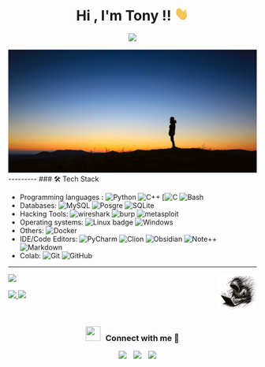  <h1 align="center">Hi , I'm Tony !!  <img src="https://raw.githubusercontent.com/Tony-Sec/Tony-Sec/refs/heads/main/img/Hi.gif" width="29px"></h1>
 <p align="center">
  <a href="https://github.com/DenverCoder1/readme-typing-svg"><img src="https://readme-typing-svg.herokuapp.com?font=Time+New+Roman&color=%23C8BE25&size=25&center=true&vCenter=true&width=600&height=100&lines=SysAdmin;Computer+Science+Student;Competitive+Programmer;Always+learning+new+things"></a>
</p> 
<a ><img src="https://raw.githubusercontent.com/Tony-Sec/Tony-Sec/refs/heads/main/img/man-horizon-night.jpg"  borderRadius='1rem' boxShadow = '0 5px 18px rgba(0,0,0,0.3)'></a>
<!--
<h2>  <img src = "https://raw.githubusercontent.com/Tony-Sec/Tony-Sec/refs/heads/main/img/about_me.gif" width = 65px> About me: </h2>
![Arch](https://img.shields.io/badge/Arch_Linux-1793D1?style=for-the-badge&logo=arch-linux&logoColor=white)
-->
---------
###  🛠 Tech Stack

- Programming languages :
	![Python](https://img.shields.io/badge/Python-FFD43B?style=for-the-badge&logo=python&logoColor=306998) 	![C++](https://img.shields.io/badge/C%2B%2B-blue?style=for-the-badge&logo=C%2B%2B&logoColor=white)  [![C](https://img.shields.io/badge/C-00599C?style=for-the-badge&logo=c&logoColor=white)  ![Bash](https://img.shields.io/badge/Bash-4EAA25?style=for-the-badge&logo=gnubash&logoColor=fff)
- Databases:
	![MySQL](https://img.shields.io/badge/MySQL-005C84?style=for-the-badge&logo=mysql&logoColor=white)  ![Posgre](https://img.shields.io/badge/PostgreSQL-316192?style=for-the-badge&logo=postgresql&logoColor=white)  ![SQLite](https://img.shields.io/badge/SQLite-07405E?style=for-the-badge&logo=sqlite&logoColor=white)
- Hacking Tools:
	![wireshark](https://img.shields.io/badge/Wireshark-1679A7?style=for-the-badge&logo=Wireshark&logoColor=white)  ![burp](https://img.shields.io/badge/burpsuite-FF6633?style=for-the-badge&logo=burpsuite&logoColor=white)  ![metasploit](https://img.shields.io/badge/metasploit-2596CD?style=for-the-badge&logo=metasploit&logoColor=white)
- Operating systems:
	![Linux badge](https://img.shields.io/badge/Linux-FCC624?style=for-the-badge&logo=linux&logoColor=black)  ![Windows](https://custom-icon-badges.demolab.com/badge/Windows-0078D6?style=for-the-badge&logo=windows11&logoColor=white)
- Others:
	![Docker](https://img.shields.io/badge/Docker-2CA5E0?style=for-the-badge&logo=docker&logoColor=white) 
- IDE/Code Editors:
  ![PyCharm](https://img.shields.io/badge/PyCharm-000000.svg?&style=for-the-badge&logo=PyCharm&logoColor=white)  ![Clion](https://img.shields.io/badge/CLion-000000?style=for-the-badge&logo=clion&logoColor=white)  ![Obsidian](https://img.shields.io/badge/Obsidian-%23483699.svg?style=for-the-badge&logo=obsidian&logoColor=white)  ![Note++](https://img.shields.io/badge/Notepad++-90E59A.svg?style=for-the-badge&logo=notepad%2B%2B&logoColor=black)  ![Markdown](https://img.shields.io/badge/Markdown-000000?style=for-the-badge&logo=markdown&logoColor=white)
- Colab:
  ![Git](https://img.shields.io/badge/Git-F05032?style=for-the-badge&logo=git&logoColor=white)  ![GitHub](https://img.shields.io/badge/GitHub-100000?style=for-the-badge&logo=github&logoColor=white)


------
<img src="https://raw.githubusercontent.com/Tony-Sec/Tony-Sec/refs/heads/main/img/logo_capucha_sin_fondo.png" width=15% align=right />
<p>
<a align="center" href="https://github.com/Tony-Sec">
 <img  src="https://github-readme-stats.vercel.app/api/top-langs?username=Tony-Sec&show_icons=true&theme=dark&locale=en&layout=compact"  /> </a>
</p>

<p align="left">
  <a href="https://github.com/Tony-Sec">
  <img width="49.5%" src="https://github-readme-stats.vercel.app/api?username=Tony-Sec&show_icons=true&theme=gruvbox&hide_border=true" />
    <img width="49.5%" src="https://github-readme-streak-stats.herokuapp.com/?user=Tony-Sec&theme=gruvbox&hide_border=true" />
  </a>
</p>
<br>
<h3 align="center" > <img src="https://media.giphy.com/media/iY8CRBdQXODJSCERIr/giphy.gif" width="30" height="30" style="margin-right: 10px;">Connect with me 🤝 </h3>

<p align="center">
	<div align="center"  class="icons-social" style="margin-left: 10px;">
	<a style="margin-left: 10px;"  target="_blank" href="https://www.linkedin.com/in/antonio-castillo-mengibar/">
	<img src="https://img.icons8.com/doodle/40/000000/linkedin--v2.png"></a>
	<a style="margin-left: 10px;"  target="_blank" href="mailto:am.castillo.men@gmail.com/">
	<img src="https://img.shields.io/badge/Gmail-D14836?style=for-the-badge&logo=gmail&logoColor=white"></a>
	<a style="margin-left: 10px;" target="_blank" href="https://github.com/Tony-Sec">
	<img src="https://img.icons8.com/doodle/40/000000/github--v1.png"></a>
	<!--
	<a href="https://dataonatangent.medium.com/"><img src="https://img.shields.io/badge/Medium-12100E?style=for-the-badge&logo=medium&logoColor=white" alt="Medium" /></a>&nbsp;
	
	<a href="https://www.hackerrank.com/profile/kartik_kapgate" target="_blank"><img width="100px" src="https://user-images.githubusercontent.com/1194257/65596422-1cef2080-df97-11e9-9abb-a225204d1805.png" alt="HackerRank" /></a>
		
	<a style="margin-left: 10px;" target="_blank" href="https://stackoverflow.com/users/12053852/saurabh-chavan?tab=profile">
	<img src="https://img.icons8.com/external-tal-revivo-color-tal-revivo/40/000000/external-stack-overflow-is-a-question-and-answer-site-for-professional-logo-color-tal-revivo.png"></a>
		
    <a style="margin-left: 10px;" target="_blank" href="https://instagram.com/100rabhch">
	<img src="https://img.icons8.com/doodle/40/000000/instagram-new--v2.png"></a>
			
	<a style="margin-left: 10px;" target="_blank" href="https://twitter.com/100rabhcsmc">
	<img src="https://img.icons8.com/doodle/1x/twitter-squared--v2.png" ></a>
	
	<a style="margin-left: 10px;" target="_blank" href="https://www.youtube.com/channel/UC-ZdNkKNHC6KguDqNFKO2Nw?view_as=subscriber">
	<img src="https://img.icons8.com/doodle/1x/youtube--v2.png" ></a>
	-->
	</div>
</p>

<p align="left"> <img src="https://komarev.com/ghpvc/?username=Tony-Sec&label=Profile%20views&color=blue&style=for-the-badge" alt="Tony-Sec" /> </p>





<!--
## 🛠️ My Skills
### <picture> <img src = "https://github.com/7oSkaaa/7oSkaaa/blob/main/Images/Programming_Languages.gif?raw=true" width = 50px>  </picture>Programming languages:

<p align="center"> 
  &emsp; 
  <a href="https://www.cprogramming.com/" target="_blank"> 
    <img alt="C" src="https://img.shields.io/badge/C%20-%232370ED.svg?style=plastic&logo=c&logoColor=white">
  </a> 
  &emsp;
  <a href="https://www.w3schools.com/cpp/" target="_blank"> 
    <img alt="C++" src="https://img.shields.io/badge/C++%20-%2300599C.svg?style=plastic&logo=c%2B%2B&logoColor=white">
  </a> 
  &emsp;
  <a href="https://www.python.org" target="_blank">
    <img alt="Python" src="https://img.shields.io/badge/Python%20-%2314354C.svg?style=plastic&logo=python&logoColor=white">
  </a>
  
  <a href="https://developer.mozilla.org/en-US/docs/Web/JavaScript" target="_blank"> 
     <img alt="JavaScript" src="https://img.shields.io/badge/JavaScript%20-%23F7DF1E.svg?style=plastic&logo=javascript&logoColor=black">
   </a>
  &emsp;
  <a href="https://www.java.com" target="_blank"> 
    <img alt="Java" src="https://img.shields.io/badge/Java-%23007396.svg?style=plastic&logo=java&logoColor=white">
  </a>
  &emsp;
</p>
### <picture> <img src = "https://github.com/7oSkaaa/7oSkaaa/blob/main/Images/Front_End.gif?raw=true" width = 50px>  </picture> Frontend Development
<p align="center"> 
  &emsp; 
  <a href="https://www.w3.org/html/" target="_blank"> 
   <img alt="HTML" src="https://img.shields.io/badge/HTML5%20-%23E34F26.svg?style=plastic&logo=html5&logoColor=white">
  </a>   
  &emsp;
  <a href="https://www.w3schools.com/css/" target="_blank">
    <img alt="CSS" src="https://img.shields.io/badge/CSS%20-%231572B6.svg?style=plastic&logo=css3&logoColor=white">
  </a> 
  &emsp;
  <a href="https://www.python.org" target="_blank">
    <img alt="Python" src="https://img.shields.io/badge/react-%2361DAFB.svg?style=plastic&logo=React&logoColor=black">
  </a>
  &emsp;
  <a href="https://developer.mozilla.org/en-US/docs/Web/JavaScript" target="_blank"> 
     <img alt="JavaScript" src="https://img.shields.io/badge/JavaScript%20-%23F7DF1E.svg?style=plastic&logo=javascript&logoColor=black">
   </a>
</p>
### <picture> <img src = "https://github.com/7oSkaaa/7oSkaaa/blob/main/Images/Software_Tools.gif?raw=true" width = 50px>  </picture> Software & Tools
 
<p align="center">
  &emsp;
    <a href="#"><img alt="Git" src="https://img.shields.io/badge/Git%20-%23F05033.svg?style=plastic&logo=git&logoColor=white"></a>
  &emsp;
    <a href="#"><img alt="GitHub" src="https://img.shields.io/badge/github-%23181717.svg?style=plastic&logo=github&logoColor=white"></a>
  &emsp;
    <a href="#"><img alt="Google Sheets" src="https://img.shields.io/badge/Google%20Sheets%20-%2334A853.svg?style=plastic&logo=google%20sheets&logoColor=white"></a>
  &emsp;
    <a href="#"><img alt="Mark Down" src="https://img.shields.io/badge/Markdown-000000?style=plastic&logo=markdown&logoColor=white"></a>
  &emsp;
    <a href="#"><img alt="Stack Overflow" src="https://img.shields.io/badge/-Stack%20Overflow-FE7A16?style=plastic&logo=stack-overflow&logoColor=white"></a>
  &emsp;
    <a href="#"><img alt="Geekf For Geeks" src="https://img.shields.io/badge/geeksforgeeks-%230F9D58.svg?style=plastic&logo=geeksforgeeks&logoColor=white"></a>
  &emsp;
    <a href="#"><img alt="JSON" img src="https://img.shields.io/badge/json-%23000000.svg?style=plastic&logo=json&logoColor=white"></a>
  &emsp;
    <a href="#"><img alt="OpenGL" src="https://img.shields.io/badge/opengl-%235586A4.svg?style=plastic&logo=opengl&logoColor=white"></a>
  &emsp;
    <a href="#"><img alt="Selenium" src="https://img.shields.io/badge/selenium-%2343B02A.svg?&style=plastic&logo=selenium&logoColor=white"></a>
    &emsp;
    <a href="#"><img src="https://img.shields.io/badge/latex-%23008080.svg?&style=plastic&logo=latex&logoColor=white" /></a>
    &emsp;
    <a href="#"><img src="https://img.shields.io/badge/django-%23092E20.svg?&style=plastic&logo=django&logoColor=white" /></a>
    &emsp;
    <a href="#"><img src="https://img.shields.io/badge/mysql-%234479A1.svg?&style=plastic&logo=mysql&logoColor=white"/></a>
</p>

 ### <picture> <img src = "https://github.com/7oSkaaa/7oSkaaa/blob/main/Images/IDEs.gif?raw=true" width = 50px>  </picture> IDEs
 
<p align="center">
  &emsp;
    <a href="#"><img alt="Visual Studio Code" src="https://img.shields.io/badge/Visual%20Studio%20Code-0078d7.svg?style=plastic&logo=visual-studio-code&logoColor=white"></a>
  &emsp;
    <a href="#"><img alt="JetBrain" src="https://img.shields.io/badge/jetbrains-%23000000.svg?style=plastic&logo=jetbrains&logoColor=white" /></a>
  &emsp;
    <a href="#"><img alt="Atom" src="https://img.shields.io/badge/atom-%2366595C.svg?&style=plastic&logo=atom&logoColor=white" /></a>
  &emsp;
    <a href="#"><img alt="Eclipse" src="https://img.shields.io/badge/eclipse%20ide-%232C2255.svg?&style=plastic&logo=eclipse%20ide&logoColor=white" /></a>
</p>

 ### <picture> <img src = "https://github.com/7oSkaaa/7oSkaaa/blob/main/Images/CP_PS.gif?raw=true" width = 50px>  </picture> Competitive Programming & Problem Solving
 
<p align="center">
  &emsp;
    <a href="#"><img alt = "Codeforces" src="https://img.shields.io/badge/codeforces%20-%231F8ACB.svg?style=plastic&logo=codeforces&logoColor=white" /></a>	
  &emsp;
    <a href="#"><img alt = "Leetcode" src="https://img.shields.io/badge/leetcode%20-%23FFA116.svg?style=plastic&logo=leetcode&logoColor=black" /></a>
  &emsp;
    <a href="#"><img alt = "Huckerrank" src="https://img.shields.io/badge/hackerrank-%232EC866.svg?style=plastic&logo=hackerrank&logoColor=white" /></a>
  &emsp;
    <a href="#"><img alt = "CodeChef" src="https://img.shields.io/badge/codechef-%235B4638.svg?style=plastic&logo=codechef&logoColor=white" /></a>
  &emsp;
    <a href="#"><img alt = "Google" src="https://img.shields.io/badge/google-%234285F4.svg?style=plastic&logo=google&logoColor=white" /></a>
  &emsp;
    <a href="#"><img alt = "Codin Game" src="https://img.shields.io/badge/codingame-%23F2BB13.svg?&style=plastic&logo=codingame&logoColor=black" /></a>
</p>

 ### <picture> <img src = "https://github.com/7oSkaaa/7oSkaaa/blob/main/Images/OS.gif?raw=true" width = 50px>  </picture> Operating Systems
 
<p align="center">
  &emsp;
    <a href="#"><img src="https://img.shields.io/badge/Linux-FCC624?style=plastic&logo=linux&logoColor=black"></a>
  &emsp;
    <a href="#"><img src="https://img.shields.io/badge/Ubuntu-E95420?style=plastic&logo=ubuntu&logoColor=white"></a>
  &emsp;
    <a href="#"><img src="https://img.shields.io/badge/Windows-0078D6?style=plastic&logo=windows&logoColor=white"></a>
  &emsp;
    <a href="#"><img src="https://img.shields.io/badge/pop!_os-%2348B9C7.svg?style=plastic&&logo=pop!_os&logoColor=white" /></a>
  &emsp;
    <a href="#"><img src="https://img.shields.io/badge/manjaro-%2335BF5C.svg?&style=plastic&logo=manjaro&logoColor=white" /></a>
</p>
✨
## Contacto
[![linkedin](https://img.shields.io/badge/LinkedIn-0077B5?style=for-the-badge&logo=linkedin&logoColor=white)![linkedin](https://img.shields.io/badge/LinkedIn-0077B5?style=for-the-badge&logo=linkedin&logoColor=white)](https://www.linkedin.com/in/antonio-castillo-mengibar/)
[![hackerone](https://img.shields.io/badge/-HackerOne-%23494649?style=for-the-badge&logo=hackerone&logoColor=white)]()
[![htb](https://img.shields.io/badge/HackTheBox-111927?style=for-the-badge&logo=Hack%20The%20Box&logoColor=9FEF00)]()
[![bugcrowd](https://img.shields.io/badge/-Bugcrowd-%23F26822?style=for-the-badge&logo=bugcrowd&logoColor=white)]()
[![obb](https://img.shields.io/badge/-Open%20Bug%20Bounty-%23F67909?style=for-the-badge&logo=openbugbounty&logoColor=white)]()
[![thm](https://img.shields.io/badge/-TryHackMe-%23212C42?style=for-the-badge&logo=tryhackme&logoColor=white)]()


✨ - 🔭 - 🌱 - 👯- 🤔 - 💬 - 📫 - 😄 - ⚡ - 📘-🧩
Logos:
![JavaScript](https://img.shields.io/badge/JavaScript-323330?style=for-the-badge&logo=javascript&logoColor=F7DF1E)
![HTML5](https://img.shields.io/badge/HTML5-E34F26?style=for-the-badge&logo=html5&logoColor=white)
![CSS3](https://img.shields.io/badge/CSS3-1572B6?style=for-the-badge&logo=css3&logoColor=white)
![CSharp](https://img.shields.io/badge/C%23-239120?style=for-the-badge&logo=c-sharp&logoColor=white)
![Vue](https://img.shields.io/badge/Vue.js-35495E?style=for-the-badge&logo=vuedotjs&logoColor=4FC08D)
![Angular](https://img.shields.io/badge/Angular-DD0031?style=for-the-badge&logo=angular&logoColor=white)
![Jest](https://img.shields.io/badge/Jest-C21325?style=for-the-badge&logo=jest&logoColor=white)
![Bootstrap](https://img.shields.io/badge/Bootstrap-563D7C?style=for-the-badge&logo=bootstrap&logoColor=white)
![jquey](https://img.shields.io/badge/jQuery-0769AD?style=for-the-badge&logo=jquery&logoColor=white)
![OpenCV](https://img.shields.io/badge/OpenCV-27338e?style=for-the-badge&logo=OpenCV&logoColor=white)
![OpenGL](https://img.shields.io/badge/OpenGL-FFFFFF?style=for-the-badge&logo=opengl)
![NET](https://img.shields.io/badge/.NET-512BD4?style=for-the-badge&logo=dotnet&logoColor=white)

--> 
